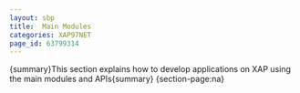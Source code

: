 ```yaml
---
layout: sbp
title:  Main Modules
categories: XAP97NET
page_id: 63799314
---
```


{summary}This section explains how to develop applications on XAP using the main modules and APIs{summary}
{section-page:na}